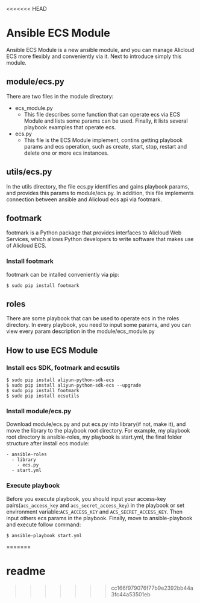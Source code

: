 <<<<<<< HEAD
# Ansible ECS Module
Ansible ECS Module is a new ansible module, and you can manage Alicloud ECS more flexibly and conveniently via it. Next to introduce simply this module.
## module/ecs.py
There are two files in the module directory:  

- ecs_module.py
  - This file describes some function that can operate ecs via ECS Module and lists some params can be used. Finally, it lists several playbook examples that operate ecs.
- ecs.py
  - This file is the ECS Module implement, contins getting playbook params and ecs operation, such as create, start, stop, restart and delete one or more ecs instances.

## utils/ecs.py
In the utils directory, the file ecs.py identifies and gains playbook params, and provides this params to module/ecs.py. In addition, this file implements connection between ansible and Alicloud ecs api via footmark.

## footmark
footmark is a Python package that provides interfaces to Alicloud Web Services, which allows Python developers to write software that makes use of Alicloud ECS. 
### Install footmark
footmark can be intalled conveniently via pip:

	$ sudo pip install footmark


## roles
There are some playbook that can be used to operate ecs in the roles directory. In every playbook, you need to input some params, and you can view every param description in the module/ecs_module.py

## How to use ECS Module
### Install ecs SDK, footmark and ecsutils

	$ sudo pip install aliyun-python-sdk-ecs
	$ sudo pip install aliyun-python-sdk-ecs --upgrade
	$ sudo pip install footmark
	$ sudo pip install ecsutils
### Install module/ecs.py
Download module/ecs.py and put ecs.py into library(if not, make it), and move the library to the playbook root directory. For example, my playbook root directory is ansible-roles, my playbook is start.yml, the final folder structure after install ecs module:

	- ansible-roles
	  - library
	    - ecs.py
	  - start.yml
### Execute playbook
Before you execute playbook, you should input your access-key pairs(`acs_access_key` and `acs_secret_access_key`) in the playbook or set environment variable:`ACS_ACCESS_KEY` and `ACS_SECRET_ACCESS_KEY`. Then input others ecs params in the playbook. Finally, move to ansible-playbook and execute follow command:

	$ ansible-playbook start.yml

	   
=======
# readme
	   
>>>>>>> cc166f979076f77b9e2392bb44a3fc44a53501eb
